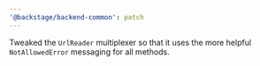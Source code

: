 ```yaml
---
'@backstage/backend-common': patch
---
```


Tweaked the `UrlReader` multiplexer so that it uses the more helpful `NotAllowedError` messaging for all methods.
